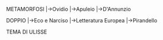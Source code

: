 METAMORFOSI
|->Ovidio
|->Apuleio
|->D'Annunzio

DOPPIO
|->Eco e Narciso
|->Letteratura Europea
|->Pirandello

TEMA DI ULISSE